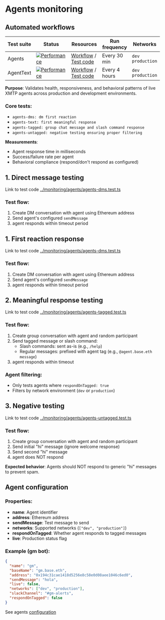 # Agents monitoring

## Automated workflows

| Test suite | Status                                                                                                                                                                   | Resources                                                                                                                                                          | Run frequency | Networks           |
| ---------- | ------------------------------------------------------------------------------------------------------------------------------------------------------------------------ | ------------------------------------------------------------------------------------------------------------------------------------------------------------------ | ------------- | ------------------ |
| Agents     | [![Performance](https://github.com/xmtp/xmtp-qa-tools/actions/workflows/Agents.yml/badge.svg)](https://github.com/xmtp/xmtp-qa-tools/actions/workflows/Agents.yml)       | [Workflow](https://github.com/xmtp/xmtp-qa-tools/actions/workflows/Agents.yml) / [Test code](https://github.com/xmtp/xmtp-qa-tools/tree/main/monitoring/agents)    | Every 30 min  | `dev` `production` |
| AgentText  | [![Performance](https://github.com/xmtp/xmtp-qa-tools/actions/workflows/AgentText.yml/badge.svg)](https://github.com/xmtp/xmtp-qa-tools/actions/workflows/AgentText.yml) | [Workflow](https://github.com/xmtp/xmtp-qa-tools/actions/workflows/AgentText.yml) / [Test code](https://github.com/xmtp/xmtp-qa-tools/tree/main/monitoring/agents) | Every 4 hours | `dev` `production` |

**Purpose**: Validates health, responsiveness, and behavioral patterns of live XMTP agents across production and development environments.

### Core tests:

- `agents-dms: dm first reaction`
- `agents-text: first meaningful response`
- `agents-tagged: group chat message and slash command response`
- `agents-untagged: negative testing ensuring proper filtering`

**Measurements**:

- Agent response time in milliseconds
- Success/failure rate per agent
- Behavioral compliance (respond/don't respond as configured)

## 1. Direct message testing

Link to test code [../monitoring/agents/agents-dms.test.ts](../monitoring/agents/agents-dms.test.ts)

### Test flow:

1. Create DM conversation with agent using Ethereum address
2. Send agent's configured `sendMessage`
3. agent responds within timeout period

## 1. First reaction response

Link to test code [../monitoring/agents/agents-dms.test.ts](../monitoring/agents/agents-dms.test.ts)

### Test flow:

1. Create DM conversation with agent using Ethereum address
2. Send agent's configured `sendMessage`
3. agent responds within timeout period

## 2. Meaningful response testing

Link to test code [../monitoring/agents/agents-tagged.test.ts](../monitoring/agents/agents-tagged.test.ts)

### Test flow:

1. Create group conversation with agent and random participant
2. Send tagged message or slash command:
   - Slash commands: sent as-is (e.g., `/help`)
   - Regular messages: prefixed with agent tag (e.g., `@agent.base.eth message`)
3. agent responds within timeout

### Agent filtering:

- Only tests agents where `respondOnTagged: true`
- Filters by network environment (`dev` or `production`)

## 3. Negative testing

Link to test code [../monitoring/agents/agents-untagged.test.ts](../monitoring/agents/agents-untagged.test.ts)

### Test flow:

1. Create group conversation with agent and random participant
2. Send initial "hi" message (ignore welcome response)
3. Send second "hi" message
4. agent does NOT respond

**Expected behavior**: Agents should NOT respond to generic "hi" messages to prevent spam.

## Agent configuration

### Properties:

- **name**: Agent identifier
- **address**: Ethereum address
- **sendMessage**: Test message to send
- **networks**: Supported networks (`["dev", "production"]`)
- **respondOnTagged**: Whether agent responds to tagged messages
- **live**: Production status flag

### Example (gm bot):

```json
{
  "name": "gm",
  "baseName": "gm.base.eth",
  "address": "0x194c31cae1418d5256e8c58e0d08aee1046c6ed0",
  "sendMessage": "hola",
  "live": false,
  "networks": ["dev", "production"],
  "slackChannel": "#gm-alerts",
  "respondOnTagged": false
}
```

See agents [configuration](agents.json)
